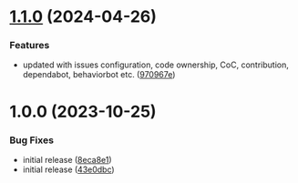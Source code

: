 # [1.1.0](https://github.com/mBlomsterberg/hanayama-repository-standard/compare/v1.0.0...v1.1.0) (2024-04-26)


### Features

* updated with issues configuration, code ownership, CoC, contribution, dependabot, behaviorbot etc. ([970967e](https://github.com/mBlomsterberg/hanayama-repository-standard/commit/970967e0eb55faff8011446a349ee0f82d5fbb9d))

# 1.0.0 (2023-10-25)


### Bug Fixes

* initial release ([8eca8e1](https://github.com/mBlomsterberg/hanayama-repository-standard/commit/8eca8e13f25e10f0bdafb5949420f7583baec1b1))
* initial release ([43e0dbc](https://github.com/mBlomsterberg/hanayama-repository-standard/commit/43e0dbc6fc8e236f1bf8209f931f8b5de74f67f8))
